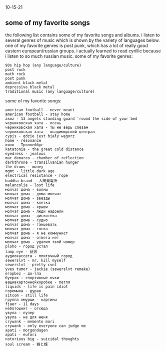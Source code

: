 10-15-21

## some of my favorite songs

the following list contains some of my
favorite songs and albums. i listen to
several genres of music which is shown
by the variety of languages below. one
of my favorite genres is post punk, which
has a lot of really good eastern european/russian
groups. i actually learned to read cyrillic
because i listen to so much russian music.
some of my favorite genres:

    90s hip hop (any language/culture)
    post rock
    math rock
    post punk
    ambient black metal
    depressive black metal
    traditional music (any language/culture)

some of my favorite songs:

    american football - never meant
    american football - stay home
    asmz - 13 angels standing guard 'round the side of your bed
    черниковская хата - осень 
    черниковская хата - ты не верь слезам
    черниковская хата - владимирский централ
    cypis - gdzie jest biały węgorz
    home - resonance
    кино - Троллейбус
    katatonia - the great cold distance
    eyedress - jealous
    mac demarco - chamber of reflection
    darkthrone - transilvanian hunger
    the drums - money
    mgmt - little dark age
    electrical resistance - горе
    buddha brand - 人間発電所
    melancolie - lost life
    молчат дома - волны 
    молчат дома - дома молчат
    молчат дома - звезды 
    молчат дома - клетка 
    молчат дома - крыши
    молчат дома - люди надоели
    молчат дома - дискотека
    молчат дома - судно
    молчат дома - танцевать
    молчат дома - тоска
    молчат дома - я не коммунист
    молчат дома - ответа нет
    молчат дома - удалил твой номер
    ploho - город устал
    lamp eye - 証言
    аудиокассета - плиточный город
    sewerslvt - mr. kill myself
    sewerslvt - pretty cvnt
    yves tumor - jackie (sewerslvt remake)
    егорbez - до-тла
    буерак – спортивные очки
    вещивкартоннойкоробке - петля
    liquids - life is pain idiot
    горемыка - дурак
    sitcom - still life
    группа хмурыи - картины
    fjaer - 11 days
    неботошнит - отсюда
    увула - лузер
    увула - не для меня
    crywank - memento mori
    crywank - only everyone can judge me
    apati - morgondagen
    apati - eufori
    notorious big - suicidal thoughts
    soul scream - 蜂と蝶
